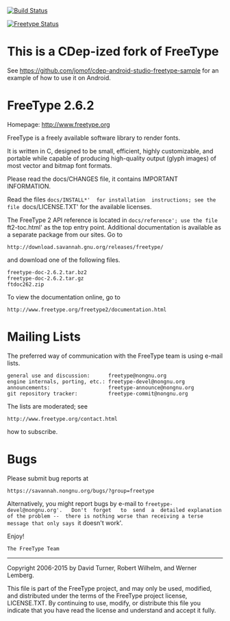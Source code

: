 [![Build Status](https://travis-ci.org/jomof/freetype.svg?branch=master)](https://travis-ci.org/jomof/freetype)

[![Freetype Status](https://cdep-io.github.io/com.github.jomof/freetype/latest/latest.svg)](https://github.com/jomof/freetype/releases/latest)

# This is a CDep-ized fork of FreeType
See https://github.com/jomof/cdep-android-studio-freetype-sample for an example of how to use it on Android.


  FreeType 2.6.2
  ==============

  Homepage: http://www.freetype.org

  FreeType is a freely available software library to render fonts.

  It  is  written  in  C,  designed to  be  small,  efficient,  highly
  customizable, and  portable while capable of  producing high-quality
  output  (glyph  images) of  most  vector  and bitmap  font  formats.

  Please   read   the  docs/CHANGES   file,   it  contains   IMPORTANT
  INFORMATION.

  Read the  files `docs/INSTALL*'  for installation  instructions; see
  the file `docs/LICENSE.TXT' for the available licenses.

  The FreeType 2 API reference is located in `docs/reference'; use the
  file   `ft2-toc.html'   as   the   top  entry   point.    Additional
  documentation is available as a separate package from our sites.  Go
  to

    http://download.savannah.gnu.org/releases/freetype/

  and download one of the following files.

    freetype-doc-2.6.2.tar.bz2
    freetype-doc-2.6.2.tar.gz
    ftdoc262.zip

  To view the documentation online, go to

    http://www.freetype.org/freetype2/documentation.html


  Mailing Lists
  =============

  The preferred way  of communication with the FreeType  team is using
  e-mail lists.

    general use and discussion:      freetype@nongnu.org
    engine internals, porting, etc.: freetype-devel@nongnu.org
    announcements:                   freetype-announce@nongnu.org
    git repository tracker:          freetype-commit@nongnu.org

  The lists are moderated; see

    http://www.freetype.org/contact.html

  how to subscribe.


  Bugs
  ====

  Please submit bug reports at

    https://savannah.nongnu.org/bugs/?group=freetype

  Alternatively,    you   might    report    bugs    by   e-mail    to
  `freetype-devel@nongnu.org'.   Don't  forget   to  send  a  detailed
  explanation of the problem --  there is nothing worse than receiving
  a terse message that only says `it doesn't work'.


  Enjoy!


    The FreeType Team

----------------------------------------------------------------------

Copyright 2006-2015 by
David Turner, Robert Wilhelm, and Werner Lemberg.

This  file is  part of  the FreeType  project, and  may only  be used,
modified,  and distributed  under the  terms of  the  FreeType project
license,  LICENSE.TXT.  By  continuing to  use, modify,  or distribute
this file you  indicate that you have read  the license and understand
and accept it fully.

